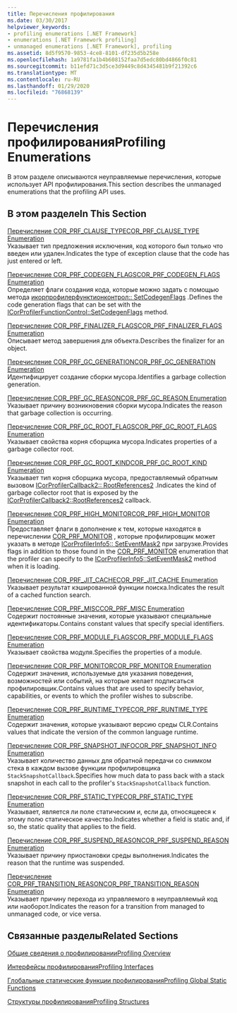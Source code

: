 ```yaml
---
title: Перечисления профилирования
ms.date: 03/30/2017
helpviewer_keywords:
- profiling enumerations [.NET Framework]
- enumerations [.NET Framework profiling]
- unmanaged enumerations [.NET Framework], profiling
ms.assetid: 8d5f9570-9853-4ce8-8101-df235d5b258e
ms.openlocfilehash: 1a9781fa1b4b608152faa7d5edc80bd4866f0c81
ms.sourcegitcommit: b11efd71c3d5ce3d9449c8d4345481b9f21392c6
ms.translationtype: MT
ms.contentlocale: ru-RU
ms.lasthandoff: 01/29/2020
ms.locfileid: "76868139"
---
```

# <a name="profiling-enumerations"></a><span data-ttu-id="57774-102">Перечисления профилирования</span><span class="sxs-lookup"><span data-stu-id="57774-102">Profiling Enumerations</span></span>
<span data-ttu-id="57774-103">В этом разделе описываются неуправляемые перечисления, которые использует API профилирования.</span><span class="sxs-lookup"><span data-stu-id="57774-103">This section describes the unmanaged enumerations that the profiling API uses.</span></span>  
  
## <a name="in-this-section"></a><span data-ttu-id="57774-104">В этом разделе</span><span class="sxs-lookup"><span data-stu-id="57774-104">In This Section</span></span>  
 [<span data-ttu-id="57774-105">Перечисление COR_PRF_CLAUSE_TYPE</span><span class="sxs-lookup"><span data-stu-id="57774-105">COR_PRF_CLAUSE_TYPE Enumeration</span></span>](cor-prf-clause-type-enumeration.md)  
 <span data-ttu-id="57774-106">Указывает тип предложения исключения, код которого был только что введен или удален.</span><span class="sxs-lookup"><span data-stu-id="57774-106">Indicates the type of exception clause that the code has just entered or left.</span></span>  
  
 [<span data-ttu-id="57774-107">Перечисление COR_PRF_CODEGEN_FLAGS</span><span class="sxs-lookup"><span data-stu-id="57774-107">COR_PRF_CODEGEN_FLAGS Enumeration</span></span>](cor-prf-codegen-flags-enumeration.md)  
 <span data-ttu-id="57774-108">Определяет флаги создания кода, которые можно задать с помощью метода [икорпрофилерфунктионконтрол:: SetCodegenFlags](icorprofilerfunctioncontrol-setcodegenflags-method.md) .</span><span class="sxs-lookup"><span data-stu-id="57774-108">Defines the code generation flags that can be set with the [ICorProfilerFunctionControl::SetCodegenFlags](icorprofilerfunctioncontrol-setcodegenflags-method.md) method.</span></span>  
  
 [<span data-ttu-id="57774-109">Перечисление COR_PRF_FINALIZER_FLAGS</span><span class="sxs-lookup"><span data-stu-id="57774-109">COR_PRF_FINALIZER_FLAGS Enumeration</span></span>](cor-prf-finalizer-flags-enumeration.md)  
 <span data-ttu-id="57774-110">Описывает метод завершения для объекта.</span><span class="sxs-lookup"><span data-stu-id="57774-110">Describes the finalizer for an object.</span></span>  
  
 [<span data-ttu-id="57774-111">Перечисление COR_PRF_GC_GENERATION</span><span class="sxs-lookup"><span data-stu-id="57774-111">COR_PRF_GC_GENERATION Enumeration</span></span>](cor-prf-gc-generation-enumeration.md)  
 <span data-ttu-id="57774-112">Идентифицирует создание сборки мусора.</span><span class="sxs-lookup"><span data-stu-id="57774-112">Identifies a garbage collection generation.</span></span>  
  
 [<span data-ttu-id="57774-113">Перечисление COR_PRF_GC_REASON</span><span class="sxs-lookup"><span data-stu-id="57774-113">COR_PRF_GC_REASON Enumeration</span></span>](cor-prf-gc-reason-enumeration.md)  
 <span data-ttu-id="57774-114">Указывает причину возникновения сборки мусора.</span><span class="sxs-lookup"><span data-stu-id="57774-114">Indicates the reason that garbage collection is occurring.</span></span>  
  
 [<span data-ttu-id="57774-115">Перечисление COR_PRF_GC_ROOT_FLAGS</span><span class="sxs-lookup"><span data-stu-id="57774-115">COR_PRF_GC_ROOT_FLAGS Enumeration</span></span>](cor-prf-gc-root-flags-enumeration.md)  
 <span data-ttu-id="57774-116">Указывает свойства корня сборщика мусора.</span><span class="sxs-lookup"><span data-stu-id="57774-116">Indicates properties of a garbage collector root.</span></span>  
  
 [<span data-ttu-id="57774-117">Перечисление COR_PRF_GC_ROOT_KIND</span><span class="sxs-lookup"><span data-stu-id="57774-117">COR_PRF_GC_ROOT_KIND Enumeration</span></span>](cor-prf-gc-root-kind-enumeration.md)  
 <span data-ttu-id="57774-118">Указывает тип корня сборщика мусора, предоставляемый обратным вызовом [ICorProfilerCallback2:: RootReferences2](icorprofilercallback2-rootreferences2-method.md) .</span><span class="sxs-lookup"><span data-stu-id="57774-118">Indicates the kind of garbage collector root that is exposed by the [ICorProfilerCallback2::RootReferences2](icorprofilercallback2-rootreferences2-method.md) callback.</span></span>  
  
 [<span data-ttu-id="57774-119">Перечисление COR_PRF_HIGH_MONITOR</span><span class="sxs-lookup"><span data-stu-id="57774-119">COR_PRF_HIGH_MONITOR Enumeration</span></span>](cor-prf-high-monitor-enumeration.md)  
 <span data-ttu-id="57774-120">Предоставляет флаги в дополнение к тем, которые находятся в перечислении [COR_PRF_MONITOR](cor-prf-monitor-enumeration.md) , которые профилировщик может указать в методе [ICorProfilerInfo5:: SetEventMask2](icorprofilerinfo5-seteventmask2-method.md) при загрузке.</span><span class="sxs-lookup"><span data-stu-id="57774-120">Provides flags in addition to those found in the [COR_PRF_MONITOR](cor-prf-monitor-enumeration.md) enumeration that the profiler can specify to the [ICorProfilerInfo5::SetEventMask2](icorprofilerinfo5-seteventmask2-method.md) method when it is loading.</span></span>  
  
 [<span data-ttu-id="57774-121">Перечисление COR_PRF_JIT_CACHE</span><span class="sxs-lookup"><span data-stu-id="57774-121">COR_PRF_JIT_CACHE Enumeration</span></span>](cor-prf-jit-cache-enumeration.md)  
 <span data-ttu-id="57774-122">Указывает результат кэшированной функции поиска.</span><span class="sxs-lookup"><span data-stu-id="57774-122">Indicates the result of a cached function search.</span></span>  
  
 [<span data-ttu-id="57774-123">Перечисление COR_PRF_MISC</span><span class="sxs-lookup"><span data-stu-id="57774-123">COR_PRF_MISC Enumeration</span></span>](cor-prf-misc-enumeration.md)  
 <span data-ttu-id="57774-124">Содержит постоянные значения, которые указывают специальные идентификаторы.</span><span class="sxs-lookup"><span data-stu-id="57774-124">Contains constant values that specify special identifiers.</span></span>  
  
 [<span data-ttu-id="57774-125">Перечисление COR_PRF_MODULE_FLAGS</span><span class="sxs-lookup"><span data-stu-id="57774-125">COR_PRF_MODULE_FLAGS Enumeration</span></span>](cor-prf-module-flags-enumeration.md)  
 <span data-ttu-id="57774-126">Указывает свойства модуля.</span><span class="sxs-lookup"><span data-stu-id="57774-126">Specifies the properties of a module.</span></span>  
  
 [<span data-ttu-id="57774-127">Перечисление COR_PRF_MONITOR</span><span class="sxs-lookup"><span data-stu-id="57774-127">COR_PRF_MONITOR Enumeration</span></span>](cor-prf-monitor-enumeration.md)  
 <span data-ttu-id="57774-128">Содержит значения, используемые для указания поведения, возможностей или событий, на которые желает подписаться профилировщик.</span><span class="sxs-lookup"><span data-stu-id="57774-128">Contains values that are used to specify behavior, capabilities, or events to which the profiler wishes to subscribe.</span></span>  
  
 [<span data-ttu-id="57774-129">Перечисление COR_PRF_RUNTIME_TYPE</span><span class="sxs-lookup"><span data-stu-id="57774-129">COR_PRF_RUNTIME_TYPE Enumeration</span></span>](cor-prf-runtime-type-enumeration.md)  
 <span data-ttu-id="57774-130">Содержит значения, которые указывают версию среды CLR.</span><span class="sxs-lookup"><span data-stu-id="57774-130">Contains values that indicate the version of the common language runtime.</span></span>  
  
 [<span data-ttu-id="57774-131">Перечисление COR_PRF_SNAPSHOT_INFO</span><span class="sxs-lookup"><span data-stu-id="57774-131">COR_PRF_SNAPSHOT_INFO Enumeration</span></span>](cor-prf-snapshot-info-enumeration.md)  
 <span data-ttu-id="57774-132">Указывает количество данных для обратной передачи со снимком стека в каждом вызове функции профилировщика `StackSnapshotCallback`.</span><span class="sxs-lookup"><span data-stu-id="57774-132">Specifies how much data to pass back with a stack snapshot in each call to the profiler's `StackSnapshotCallback` function.</span></span>  
  
 [<span data-ttu-id="57774-133">Перечисление COR_PRF_STATIC_TYPE</span><span class="sxs-lookup"><span data-stu-id="57774-133">COR_PRF_STATIC_TYPE Enumeration</span></span>](cor-prf-static-type-enumeration.md)  
 <span data-ttu-id="57774-134">Указывает, является ли поле статическим и, если да, относящееся к этому полю статическое качество.</span><span class="sxs-lookup"><span data-stu-id="57774-134">Indicates whether a field is static and, if so, the static quality that applies to the field.</span></span>  
  
 [<span data-ttu-id="57774-135">Перечисление COR_PRF_SUSPEND_REASON</span><span class="sxs-lookup"><span data-stu-id="57774-135">COR_PRF_SUSPEND_REASON Enumeration</span></span>](cor-prf-suspend-reason-enumeration.md)  
 <span data-ttu-id="57774-136">Указывает причину приостановки среды выполнения.</span><span class="sxs-lookup"><span data-stu-id="57774-136">Indicates the reason that the runtime was suspended.</span></span>  
  
 [<span data-ttu-id="57774-137">Перечисление COR_PRF_TRANSITION_REASON</span><span class="sxs-lookup"><span data-stu-id="57774-137">COR_PRF_TRANSITION_REASON Enumeration</span></span>](cor-prf-transition-reason-enumeration.md)  
 <span data-ttu-id="57774-138">Указывает причину перехода из управляемого в неуправляемый код или наоборот.</span><span class="sxs-lookup"><span data-stu-id="57774-138">Indicates the reason for a transition from managed to unmanaged code, or vice versa.</span></span>  
  
## <a name="related-sections"></a><span data-ttu-id="57774-139">Связанные разделы</span><span class="sxs-lookup"><span data-stu-id="57774-139">Related Sections</span></span>  
 [<span data-ttu-id="57774-140">Общие сведения о профилировании</span><span class="sxs-lookup"><span data-stu-id="57774-140">Profiling Overview</span></span>](profiling-overview.md)  
  
 [<span data-ttu-id="57774-141">Интерфейсы профилирования</span><span class="sxs-lookup"><span data-stu-id="57774-141">Profiling Interfaces</span></span>](profiling-interfaces.md)  
  
 [<span data-ttu-id="57774-142">Глобальные статические функции профилирования</span><span class="sxs-lookup"><span data-stu-id="57774-142">Profiling Global Static Functions</span></span>](profiling-global-static-functions.md)  
  
 [<span data-ttu-id="57774-143">Структуры профилирования</span><span class="sxs-lookup"><span data-stu-id="57774-143">Profiling Structures</span></span>](profiling-structures.md)
